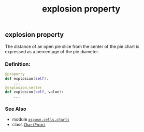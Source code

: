﻿---
title: explosion property
second_title: Aspose.Cells for Python via .NET API References
description: 
type: docs
weight: 220
url: /aspose.cells.charts/chartpoint/explosion/
is_root: false
---

## explosion property


The distance of an open pie slice from the center of the pie chart is expressed as a percentage of the pie diameter.
### Definition:
```python
@property
def explosion(self):
    ...
@explosion.setter
def explosion(self, value):
    ...
```

### See Also
* module [`aspose.cells.charts`](../../)
* class [`ChartPoint`](/cells/python-net/aspose.cells.charts/chartpoint)
